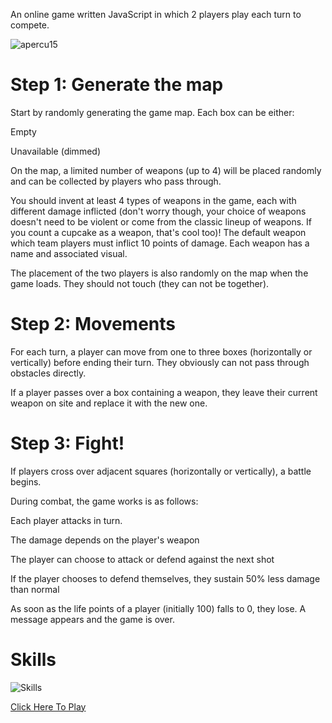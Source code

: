 
An online game written JavaScript in which 2 players play each turn to compete. 

![apercu15](https://user-images.githubusercontent.com/47401781/86554974-c0725600-bf57-11ea-85bf-4b9c76efb3a2.png)

# Step 1: Generate the map
Start by randomly generating the game map. Each box can be either:

Empty

Unavailable (dimmed)

On the map, a limited number of weapons (up to 4) will be placed randomly and can be collected by players who pass through.

You should invent at least 4 types of weapons in the game, each with different damage inflicted (don't worry though, your choice of weapons doesn't need to be violent or come from the classic lineup of weapons. If you count a cupcake as a weapon, that's cool too)! The default weapon which team players must inflict 10 points of damage. Each weapon has a name and associated visual.

The placement of the two players is also randomly on the map when the game loads. They should not touch (they can not be together).
# Step 2: Movements
For each turn, a player can move from one to three boxes (horizontally or vertically) before ending their turn. They obviously can not pass through obstacles directly.

If a player passes over a box containing a weapon, they leave their current weapon on site and replace it with the new one.

# Step 3: Fight!
If players cross over adjacent squares (horizontally or vertically), a battle begins.

During combat, the game works is as follows:

Each player attacks in turn.

The damage depends on the player's weapon

The player can choose to attack or defend against the next shot

If the player chooses to defend themselves, they sustain 50% less damage than normal

As soon as the life points of a player (initially 100) falls to 0, they lose. A message appears and the game is over.
# Skills

![Skills](https://user-images.githubusercontent.com/47401781/87248415-0a7c9f80-c462-11ea-8c9a-818c85aa8c03.PNG)


[Click Here To Play](https://bozziewilliams.github.io/Turn-Based-Game/)

